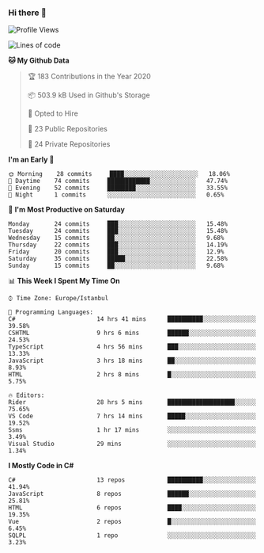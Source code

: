 ### Hi there 👋

<!--START_SECTION:waka-->
![Profile Views](http://img.shields.io/badge/Profile%20Views-0-blue)

![Lines of code](https://img.shields.io/badge/From%20Hello%20World%20I%27ve%20Written-25.2%20million%20lines%20of%20code-blue)

**🐱 My Github Data** 

> 🏆 183 Contributions in the Year 2020
 > 
> 📦 503.9 kB Used in Github's Storage 
 > 
> 💼 Opted to Hire
 > 
> 📜 23 Public Repositories
 > 
> 🔑 24 Private Repositories 

**I'm an Early 🐤** 

```text
🌞 Morning    28 commits     ████░░░░░░░░░░░░░░░░░░░░░   18.06% 
🌆 Daytime    74 commits     ████████████░░░░░░░░░░░░░   47.74% 
🌃 Evening    52 commits     ████████░░░░░░░░░░░░░░░░░   33.55% 
🌙 Night      1 commits      ░░░░░░░░░░░░░░░░░░░░░░░░░   0.65%

```
📅 **I'm Most Productive on Saturday** 

```text
Monday       24 commits     ███░░░░░░░░░░░░░░░░░░░░░░   15.48% 
Tuesday      24 commits     ███░░░░░░░░░░░░░░░░░░░░░░   15.48% 
Wednesday    15 commits     ██░░░░░░░░░░░░░░░░░░░░░░░   9.68% 
Thursday     22 commits     ███░░░░░░░░░░░░░░░░░░░░░░   14.19% 
Friday       20 commits     ███░░░░░░░░░░░░░░░░░░░░░░   12.9% 
Saturday     35 commits     █████░░░░░░░░░░░░░░░░░░░░   22.58% 
Sunday       15 commits     ██░░░░░░░░░░░░░░░░░░░░░░░   9.68%

```


📊 **This Week I Spent My Time On** 

```text
⌚︎ Time Zone: Europe/Istanbul

💬 Programming Languages: 
C#                       14 hrs 41 mins      ██████████░░░░░░░░░░░░░░░   39.58% 
CSHTML                   9 hrs 6 mins        ██████░░░░░░░░░░░░░░░░░░░   24.53% 
TypeScript               4 hrs 56 mins       ███░░░░░░░░░░░░░░░░░░░░░░   13.33% 
JavaScript               3 hrs 18 mins       ██░░░░░░░░░░░░░░░░░░░░░░░   8.93% 
HTML                     2 hrs 8 mins        █░░░░░░░░░░░░░░░░░░░░░░░░   5.75%

🔥 Editors: 
Rider                    28 hrs 5 mins       ███████████████████░░░░░░   75.65% 
VS Code                  7 hrs 14 mins       █████░░░░░░░░░░░░░░░░░░░░   19.52% 
Ssms                     1 hr 17 mins        ░░░░░░░░░░░░░░░░░░░░░░░░░   3.49% 
Visual Studio            29 mins             ░░░░░░░░░░░░░░░░░░░░░░░░░   1.34%

```

**I Mostly Code in C#** 

```text
C#                       13 repos            ██████████░░░░░░░░░░░░░░░   41.94% 
JavaScript               8 repos             ██████░░░░░░░░░░░░░░░░░░░   25.81% 
HTML                     6 repos             ████░░░░░░░░░░░░░░░░░░░░░   19.35% 
Vue                      2 repos             █░░░░░░░░░░░░░░░░░░░░░░░░   6.45% 
SQLPL                    1 repo              ░░░░░░░░░░░░░░░░░░░░░░░░░   3.23%

```



<!--END_SECTION:waka-->

<!--
**ebubekirdinc/ebubekirdinc** is a ✨ _special_ ✨ repository because its `README.md` (this file) appears on your GitHub profile.

Here are some ideas to get you started:

- 🔭 I’m currently working on ...
- 🌱 I’m currently learning ...
- 👯 I’m looking to collaborate on ...
- 🤔 I’m looking for help with ...
- 💬 Ask me about ...
- 📫 How to reach me: ...
- 😄 Pronouns: ...
- ⚡ Fun fact: ...
-->

